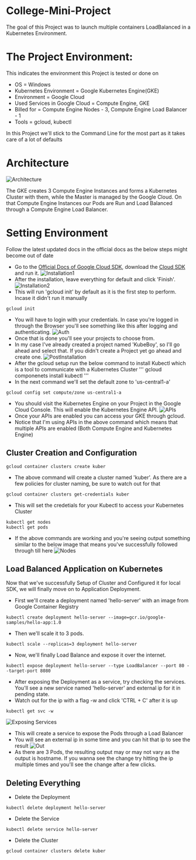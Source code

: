 # College-Mini-Project

The goal of this Project was to launch multiple containers LoadBalanced in a Kubernetes Environment.

# The Project Environment:
 This indicates the environment this Project is tested or done on
- OS = Windows
- Kubernetes Environment = Google Kubernetes Engine(GKE)
- Environment = Google Cloud
- Used Services in Google Cloud = Compute Engine, GKE
- Billed for = Compute Engine Nodes - 3, Compute Engine Load Balancer - 1
- Tools = gcloud, kubectl

In this Project we'll stick to the Command Line for the most part as it takes care of a lot of defaults

# Architecture
 ![Architecture](https://github.com/MustafaKamaal/College-Mini-Project/blob/master/KubeBoy/Project.png)


The GKE creates 3 Compute Engine Instances and forms a Kubernetes Cluster with them, while the Master is managed by the Google Cloud. On that Compute Engine Instances our Pods are Run and Load Balanced through a Compute Engine Load Balancer.
# Setting Environment
Follow the latest updated docs in the official docs as the below steps might become out of date
* Go to the [Official Docs of Google Cloud SDK](https://cloud.google.com/sdk/docs/quickstart-windows), download the [Cloud SDK](https://dl.google.com/dl/cloudsdk/channels/rapid/GoogleCloudSDKInstaller.exe) and run it.
![Installation1](https://github.com/MustafaKamaal/College-Mini-Project/blob/master/KubeBoy/Installer1.png)
* After the installation, leave everything for default and click 'Finish'.
![Installation2](https://github.com/MustafaKamaal/College-Mini-Project/blob/master/KubeBoy/Installer3.png)
* This will run 'gcloud init' by default as it is the first step to perform. Incase it didn't run it manually
```
gcloud init
```
* You will have to login with your credentials. In case you're logged in through the Browser you'll see something like this after logging and authenticating.
![Auth](https://github.com/MustafaKamaal/College-Mini-Project/blob/master/KubeBoy/auth.png)
* Once that is done you'll see your projects to choose from.
* In my case I've already created a project named 'KubeBoy', so I'll go ahead and select that. If you didn't create a Project yet go ahead and create one.
![PostInstallation](https://github.com/MustafaKamaal/College-Mini-Project/blob/master/KubeBoy/postinst1.png)
* After the gcloud setup run the below command to install Kubectl which is a tool to communicate with a Kubernetes Cluster
'''
gcloud componenets install kubectl
'''
* In the next command we'll set the default zone to 'us-central1-a'
```
gcloud config set compute/zone us-central1-a
```
* You should visit the Kubernetes Engine on your Project in the Google Cloud Console. This will enable the Kubernetes Engine API.
![APIs](https://github.com/MustafaKamaal/College-Mini-Project/blob/master/KubeBoy/api.png)
* Once your APIs are enabled you can access your GKE through gcloud.
* Notice that I'm using APIs in the above command which means that multiple APIs are enabled (Both Compute Engine and Kubernetes Engine)
## Cluster Creation and Configuration
```
gcloud container clusters create kuber
```
* The above command will create a cluster named 'kuber'. As there are a few policies for cluster naming, be sure to watch out for that
```
gcloud container clusters get-credentials kuber
```
* This will set the credetials for your Kubectl to access your Kubernetes Cluster
```
kubectl get nodes
kubectl get pods
```
* If the above commands are working and you're seeing output something similar to the below image that means you've successfully followed through till here
![Nodes](https://github.com/MustafaKamaal/College-Mini-Project/blob/master/KubeBoy/api.png)

## Load Balanced Application on Kubernetes
 Now that we've successfully Setup of Cluster and Configured it for local SDK, we will finally move on to Application Deployment.
* First we'll create a deployment named 'hello-server' with an image from Google Container Registry
```
kubectl create deployment hello-server --image=gcr.io/google-samples/hello-app:1.0
```
* Then we'll scale it to 3 pods.
```
kubectl scale --replicas=3 deployment hello-server
```
* Now, we'll finally Load Balance and expose it over the internet.
```
kubectl expose deployment hello-server --type LoadBalancer --port 80 --target-port 8080
```
* After exposing the Deployment as a service, try checking the services. You'll see a new service named 'hello-server' and external ip for it in pending state.
* Watch out for the ip with a flag -w and click 'CTRL + C' after it is up
```
kubectl get svc -w
```
![Exposing Services](https://github.com/MustafaKamaal/College-Mini-Project/blob/master/KubeBoy/exposing.png)
* This will create a service to expose the Pods through a Load Balancer
* You will see an external ip in some time and you can hit that ip to see the result
![Out](https://github.com/MustafaKamaal/College-Mini-Project/blob/master/KubeBoy/out.png)
* As there are 3 Pods, the resulting output may or may not vary as the output is hostname. If you wanna see the change try hitting the ip multiple times and you'll see the change after a few clicks.

## Deleting Everything
* Delete the Deployment
```
kubectl delete deployment hello-server
```
* Delete the Service
```
kubectl delete service hello-server
```
* Delete the Cluster
```
gcloud container clusters delete kuber
```
